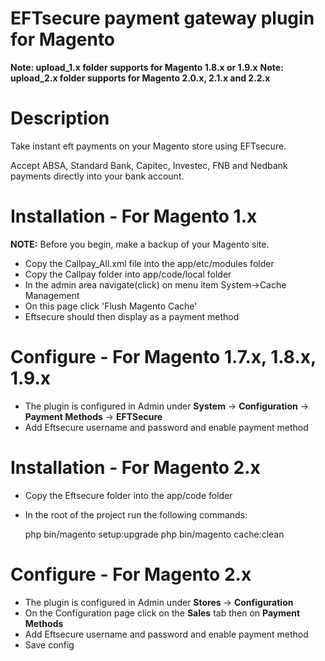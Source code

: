 # EFTsecure payment gateway plugin for Magento
**Note: upload_1.x folder supports for Magento 1.8.x or 1.9.x**
**Note: upload_2.x folder supports for Magento 2.0.x, 2.1.x and 2.2.x**

# Description
Take instant eft payments on your Magento store using EFTsecure.

Accept ABSA, Standard Bank, Capitec, Investec, FNB and Nedbank payments directly into your bank account.

# Installation - For Magento 1.x

**NOTE:** Before you begin, make a backup of your Magento site.

- Copy the Callpay_All.xml file into the app/etc/modules folder
- Copy the Callpay folder into app/code/local folder
- In the admin area navigate(click) on menu item System->Cache Management
- On this page click 'Flush Magento Cache'
- Eftsecure should then display as a payment method

# Configure - For Magento 1.7.x, 1.8.x, 1.9.x

- The plugin is configured in Admin under **System** -> **Configuration** -> **Payment Methods** -> **EFTSecure**
- Add Eftsecure username and password and enable payment method

# Installation - For Magento 2.x

- Copy the Eftsecure folder into the app/code folder
- In the root of the project run the following commands: 

    php bin/magento setup:upgrade 
	php bin/magento cache:clean

# Configure - For Magento 2.x

- The plugin is configured in Admin under **Stores** -> **Configuration**
- On the Configuration page click on the **Sales** tab then on **Payment Methods** 
- Add Eftsecure username and password and enable payment method
- Save config